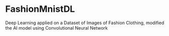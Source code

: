 # FashionMnistDL
Deep Learning applied on a Dataset of Images of Fashion Clothing, modified the AI model using Convolutional Neural Network
